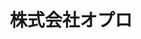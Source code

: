 ---
key: opro
title: 株式会社オプロ
category: session
order: 4
logo: /images/partners/opro.png
website: 'https://www.opro.net'
lang: ja
---